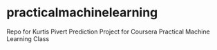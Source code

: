 # practicalmachinelearning
Repo for Kurtis Pivert Prediction Project for Coursera Practical Machine Learning Class
